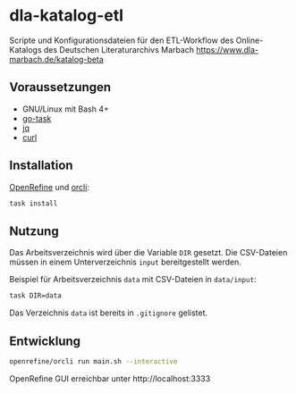 # dla-katalog-etl

Scripte und Konfigurationsdateien für den ETL-Workflow des Online-Katalogs des Deutschen Literaturarchivs Marbach https://www.dla-marbach.de/katalog-beta

## Voraussetzungen

* GNU/Linux mit Bash 4+
* [go-task](https://taskfile.dev)
* [jq](https://stedolan.github.io/jq)
* [curl](https://curl.se)

## Installation

[OpenRefine](https://openrefine.org) und [orcli](https://github.com/opencultureconsulting/orcli):

```sh
task install
```

## Nutzung

Das Arbeitsverzeichnis wird über die Variable `DIR` gesetzt. Die CSV-Dateien müssen in einem Unterverzeichnis `input` bereitgestellt werden.

Beispiel für Arbeitsverzeichnis `data` mit CSV-Dateien in `data/input`:

```sh
task DIR=data
```

Das Verzeichnis `data` ist bereits in `.gitignore` gelistet.

## Entwicklung

```sh
openrefine/orcli run main.sh --interactive
```

OpenRefine GUI erreichbar unter http://localhost:3333
